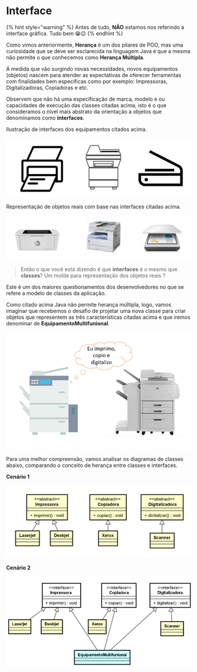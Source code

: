 # Interface

{% hint style="warning" %}
Antes de tudo, **NÃO** estamos nos referindo a interface gráfica. Tudo bem 😁😉
{% endhint %}

Como vimos anteriormente, **Herança** é um dos pilares de POO, mas uma curiosidade que se deve ser esclarecida na linguagem Java é que a mesma não permite o que conhecemos como **Herança Múltipla**.

Á medida que vão surgindo novas necessidades, novos equipamentos (objetos) nascem para atender as expectativas de oferecer ferramentas com finalidades bem específicas como por exemplo: Impressoras, Digitalizadoras, Copiadoras e etc.

Observem que não há uma especificação de marca, modelo e ou capacidades de execução das classes citadas acima, isto é o que consideramos o nível mais abstrato da orientação a objetos que denominamos como **interfaces**.

Ilustração de interfaces dos equipamentos citados acima.

![](<../.gitbook/assets/image (11) (1).png>)

Representação de objetos reais com base nas interfaces citadas acima.

![](<../.gitbook/assets/image (20).png>)

> Então o que você está dizendo é que **interfaces** é o mesmo que **classes**? Um molde para representação dos objetos reais ?

Este é um dos maiores questionamentos dos desenvolvedores no que se refere a modelo de classes da aplicação.

Como citado acima Java não permite herança múltipla, logo, vamos imaginar que recebemos o desafio de projetar uma nova classe para criar objetos que representem as três características citadas acima e que iremos denominar de **EquipamentoMultifunional**.

![](<../.gitbook/assets/image (11).png>)

Para uma melhor compreensão, vamos analisar os diagramas de classes abaixo, comparando o conceito de herança entre classes e interfaces.

**Cenário 1**

![Exemplo de herança entre classes](<../.gitbook/assets/image (18).png>)

**Cenário 2**

![Recurso de Herança Múltipla baseada em interfaces](<../.gitbook/assets/image (5).png>)

